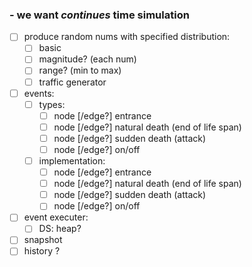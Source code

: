 ### - we want *continues* time simulation

- [ ] produce random nums with specified distribution:  
  - [ ] basic
  - [ ] magnitude? (each num)
  - [ ] range? (min to max)
  - [ ] traffic generator

- [ ] events:
  - [ ] types:
    - [ ] node [/edge?] entrance
    - [ ] node [/edge?] natural death (end of life span)
    - [ ] node [/edge?] sudden death (attack)
    - [ ] node [/edge?] on/off
  - [ ] implementation:
    - [ ] node [/edge?] entrance
    - [ ] node [/edge?] natural death (end of life span)
    - [ ] node [/edge?] sudden death (attack)
    - [ ] node [/edge?] on/off

- [ ] event executer:
  - [ ] DS: heap?

- [ ] snapshot
- [ ] history ?
